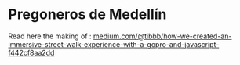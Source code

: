 # Pregoneros de Medellín

Read here the making of : [medium.com/@tibbb/how-we-created-an-immersive-street-walk-experience-with-a-gopro-and-javascript-f442cf8aa2dd](medium.com/@tibbb/how-we-created-an-immersive-street-walk-experience-with-a-gopro-and-javascript-f442cf8aa2dd)

